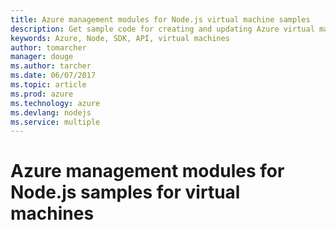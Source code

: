 ```yaml
---
title: Azure management modules for Node.js virtual machine samples
description: Get sample code for creating and updating Azure virtual machines using the Azure management modules for Node.js
keywords: Azure, Node, SDK, API, virtual machines
author: tomarcher
manager: douge
ms.author: tarcher
ms.date: 06/07/2017
ms.topic: article
ms.prod: azure
ms.technology: azure
ms.devlang: nodejs
ms.service: multiple
---
```


# Azure management modules for Node.js samples for virtual machines

